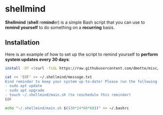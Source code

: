# shellmind

**Shellmind** (**shell** re**mind**er) is a simple Bash script that you can use to **remind yourself** to do something on a **recurring** basis.

## Installation

Here is an example of how to set up the script to remind yourself to **perform system updates every 30 days**:

```bash
install -DT <(curl -fsSL https://raw.githubusercontent.com/dmotte/misc/main/scripts/shellmind/shellmind.sh) ~/.shellmind/main.sh

cat << 'EOF' >> ~/.shellmind/message.txt
Kind reminder to keep your system up-to-date! Please run the following commands:
- sudo apt update
- sudo apt upgrade
- touch ~/.shellmind/main.sh (to reschedule this reminder)
EOF

echo "~/.shellmind/main.sh $((30*24*60*60))" >> ~/.bashrc
```
